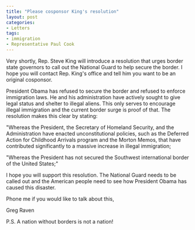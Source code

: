 ```yaml
---
title: "Please cosponsor King's resolution"
layout: post
categories:
- Letters
tags:
- immigration
- Representative Paul Cook
---
```


Very shortly, Rep. Steve King will introduce a resolution that urges border state governors to call out the National Guard to help secure the border. I hope you will contact Rep. King's office and tell him you want to be an original cosponsor.

President Obama has refused to secure the border and refused to enforce immigration laws. He and his administration have actively sought to give legal status and shelter to illegal aliens. This only serves to encourage illegal immigration and the current border surge is proof of that. The resolution makes this clear by stating:

"Whereas the President, the Secretary of Homeland Security, and the Administration have enacted unconstitutional policies, such as the Deferred Action for Childhood Arrivals program and the Morton Memos, that have contributed significantly to a massive increase in illegal immigration;

"Whereas the President has not secured the Southwest international border of the United States;"

I hope you will support this resolution. The National Guard needs to be called out and the American people need to see how President Obama has caused this disaster.

Phone me if you would like to talk about this,

Greg Raven

P.S. A nation without borders is not a nation!